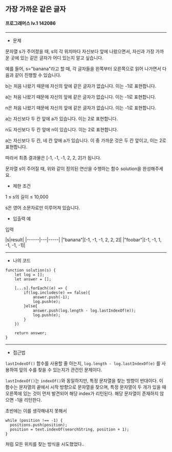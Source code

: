 ## 가장 가까운 같은 글자
#### 프로그래머스 lv.1 142086
------
* 문제

문자열 s가 주어졌을 때, s의 각 위치마다 자신보다 앞에 나왔으면서, 자신과 가장 가까운 곳에 있는 같은 글자가 어디 있는지 알고 싶습니다.

예를 들어, s="banana"라고 할 때,  각 글자들을 왼쪽부터 오른쪽으로 읽어 나가면서 다음과 같이 진행할 수 있습니다.

b는 처음 나왔기 때문에 자신의 앞에 같은 글자가 없습니다. 이는 -1로 표현합니다.

a는 처음 나왔기 때문에 자신의 앞에 같은 글자가 없습니다. 이는 -1로 표현합니다.

n은 처음 나왔기 때문에 자신의 앞에 같은 글자가 없습니다. 이는 -1로 표현합니다.

a는 자신보다 두 칸 앞에 a가 있습니다. 이는 2로 표현합니다.

n도 자신보다 두 칸 앞에 n이 있습니다. 이는 2로 표현합니다.

a는 자신보다 두 칸, 네 칸 앞에 a가 있습니다. 이 중 가까운 것은 두 칸 앞이고, 이는 2로 표현합니다.

따라서 최종 결과물은 [-1, -1, -1, 2, 2, 2]가 됩니다.

문자열 s이 주어질 때, 위와 같이 정의된 연산을 수행하는 함수 solution을 완성해주세요.

* 제한 조건

1 ≤ s의 길이 ≤ 10,000

s은 영어 소문자로만 이루어져 있습니다.

* 입출력 예

입력 

|s|result|
|------|---|-----|
|"banana"|[-1, -1, -1, 2, 2, 2]|
|"foobar"|[-1, -1, 1, -1, -1, -1]|


-----

* 나의 코드
```
function solution(s) {
    let log = [];
    let answer = [];
    
    [...s].forEach((e) => {
        if(log.includes(e) == false){
            answer.push(-1);
            log.push(e);
        }else{
            answer.push(log.length - log.lastIndexOf(e));
            log.push(e);
        }
    })
    
    return answer;
}
```
----
* 접근법

`lastIndexOf()` 함수를 사용할 줄 아는지, `log.length - log.lastIndexOf(e)` 를 사용하여 앞의 수를 찾을 수 있는지가 관건인 문제이다.

`lastIndexOf()`는 `indexOf()`와 동일하지만, 특정 문자열을 찾는 방향이 반대이다. 이 함수는 문자열의 끝에서 시작 방향으로 문자열을 찾으며, 특정 문자열이 두 개가 있을 때 오른쪽에 있는 것이 먼저 발견되어 해당 index가 리턴된다. 해당 문자열이 존재하지 않으면 -1을 리턴한다.

초반에는 이를 생각해내지 못해서 
```
while (position !== -1) {
  positions.push(position); 
  position = text.indexOf(searchString, position + 1); 
}
```
처럼 모든 위치를 찾는 방식을 시도했었다..
